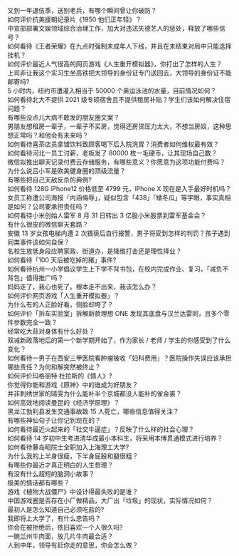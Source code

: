 又到一年退伍季，送别老兵，有哪个瞬间曾让你破防？  
如何评价抗美援朝纪录片《1950 他们正年轻》？  
中宣部部署文娱领域综合治理工作，加大对违法失德艺人的惩处，释放了哪些信号？  
如何看待《王者荣耀》在九点时强制未成年人下线，并且在未结束对局中只能选择挂机？  
如何评价最近人气很高的网页游戏《人生重开模拟器》，你打出了怎样的人生？  
上司非让我这个实习生坐高铁把大领导的身份证专门送回去，大领导的身份证不能邮寄吗?  
5 小时内，纽约市遭灌入相当于 50000 个奥运泳池的水量，目前情况如何？  
如何看待北大不提供 2021 级专硕宿舍且不提供租房补贴？学生们该如何解决住宿问题？  
有哪些没点儿大病不敢发的朋友圈文案？  
男朋友想租房一辈子，一辈子不买房，觉得还房贷压力太大，不想当房奴，这种思想正常吗？和他会有未来吗？  
如何看待喜茶店员拿错饮料致顾客喝下后入院洗胃？消费者如何维权最有效？  
如何看待河北一员工讨薪，老板发了 80000 枚一毛硬币，让其现场自己数？  
微信拟推出聊天记录付费云存储服务，有哪些意义？你愿意为这项功能付费吗？  
为什么说吕小军是欧美健身圈的顶级流量？  
有哪些把自己天敌反杀的典例?  
如何看待 128G iPhone12 价格低至 4799 元，iPhone X 现在是入手最好时机吗？  
女员工称遭公司海报「内涵侮辱」，疑似包含「438」「矮冬瓜」等字眼，事实真相是如何？公司要承担责任吗？  
如何看待小米创始人雷军 8 月 31 日转出 3 亿股小米股票到雷军基金会？  
有什么很皮的微信聊天套路？  
安徽 13 岁女孩电梯内遭 2 次猥亵后自行报警，男子将受到怎样的判罚？孩子遇到同类事件该如何自保？  
名校生放低身段应聘家政、街道办，是降维打击还是理性择业？  
如何看待「100 天后被吃掉的猪」事件?  
如何看待杭州一小学倡议学生上下学不背书包，在校内完成作业、复习，「减负不背包」值得推广吗？  
妈妈走了，我心也死了。根本走不出来，我该怎么办？  
如何评价网页游戏「人生重开模拟器」？  
为什么有的人正脸好看，侧脸却垮了？  
如何评价「拆车实验室」拆解新款理想 ONE 发现其底盘与汉兰达雷同，且多个零件参数完全一致？  
经常吃大蒜对身体有什么好处？  
双减新政落地后的第一个新学期开始了，作为家长 / 老师 / 学生的你感受到了什么变化？  
如何看待一男子在西安三甲医院看肿瘤被收「妇科费用」？医院操作失误应该承担哪些责任？为何和解突然被终止？  
如何评价玛格丽特·杜拉斯的《情人》?  
你觉得你能和游戏《原神》中的谁成为好朋友？  
并非刺绣世家的晴雯为什么能补半个京城都没人能补的雀金裘？  
如何高效地阅读曼昆的《经济学原理》？  
黑龙江勃利县发生交通事故致 15 人死亡，哪些信息值得关注？  
有哪些神仙句子让你记到现在的？  
如何看待最近火起来的「社交牛逼症」？反映了什么样的社会心理？  
如何看待 14 岁初中生考进清华成最小本科生，将采用本博贯通模式进行培养？  
如何看待藤岛昭院士全职加入上海理工大学?  
为什么我的上半身很瘦，下半身屁股和腿很粗？  
有哪些你最近才真正明白的人生哲理？  
有没有什么超短的脑洞小故事？  
极美的情话都有哪些？  
游戏《植物大战僵尸》中设计得最失败的是谁？  
中国游戏圈是否存在小厂做精品，大厂出「垃圾」的现状，实际情况如何？  
最初人是怎么知道自己必须吃盐的?  
我即将上大学了，有什么忠告吗？  
你会在被拒绝后，依旧喜欢一个人很久吗?  
一碗兰州牛肉面，放几片牛肉最合适？  
人到中年，领导有赶你走的意思，你会怎么做？  
